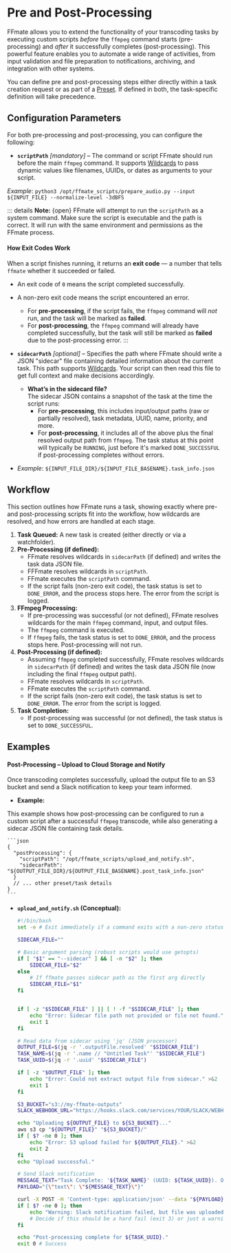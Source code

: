 
# Pre and Post-Processing

FFmate allows you to extend the functionality of your transcoding tasks by executing custom scripts *before* the `ffmpeg` command starts (pre-processing) and *after* it successfully completes (post-processing). This powerful feature enables you to automate a wide range of activities, from input validation and file preparation to notifications, archiving, and integration with other systems.

You can define pre and post-processing steps either directly within a task creation request or as part of a [Preset](/docs/presets.md). If defined in both, the task-specific definition will take precedence.

## Configuration Parameters

For both pre-processing and post-processing, you can configure the following:

- **`scriptPath`** *[mandatory]* – The command or script FFmate should run before the main `ffmpeg` command. It supports [Wildcards](/docs/wildcards.md) to pass dynamic values like filenames, UUIDs, or dates as arguments to your script.
    
*Example*: `python3 /opt/ffmate_scripts/prepare_audio.py --input ${INPUT_FILE} --normalize-level -3dBFS`

::: details **Note:** {open}
FFmate will attempt to run the `scriptPath` as a system command. Make sure the script is executable and the path is correct. It will run with the same environment and permissions as the FFmate process.

#### How Exit Codes Work

When a script finishes running, it returns an **exit code** — a number that tells `ffmate` whether it succeeded or failed.

- An exit code of `0` means the script completed successfully.
- A non-zero exit code means the script encountered an error.
  - For **pre-processing**, if the script fails, the `ffmpeg` command will *not* run, and the task will be marked as **failed**.
  - For **post-processing**, the `ffmpeg` command will already have completed successfully, but the task will still be marked as **failed** due to the post-processing error.
:::

- **`sidecarPath`** *[optional]* – Specifies the path where FFmate should write a JSON "sidecar" file containing detailed information about the current task. This path supports [Wildcards](/docs/wildcards.md). Your script can then read this file to get full context and make decisions accordingly.

  - **What’s in the sidecard file?**  
    The sidecar JSON contains a snapshot of the task at the time the script runs:
    - For **pre-processing**, this includes input/output paths (raw or partially resolved), task metadata, UUID, name, priority, and more.
    - For **post-processing**, it includes all of the above plus the final resolved output path from `ffmpeg`. The task status at this point will typically be `RUNNING`, just before it's marked `DONE_SUCCESSFUL` if post-processing completes without errors.


*   *Example*: `${INPUT_FILE_DIR}/${INPUT_FILE_BASENAME}.task_info.json`

## Workflow

This section outlines how FFmate runs a task, showing exactly where pre- and post-processing scripts fit into the workflow, how wildcards are resolved, and how errors are handled at each stage.

1.  **Task Queued:** A new task is created (either directly or via a watchfolder).
2.  **Pre-Processing (if defined):**
    *   FFmate resolves wildcards in `sidecarPath` (if defined) and writes the task data JSON file.
    *   FFFmate resolves wildcards in `scriptPath`.
    *   FFmate executes the `scriptPath` command.
    *   If the script fails (non-zero exit code), the task status is set to `DONE_ERROR`, and the process stops here. The error from the script is logged.
3.  **FFmpeg Processing:**
    *   If pre-processing was successful (or not defined), FFmate resolves wildcards for the main `ffmpeg` command, input, and output files.
    *   The `ffmpeg` command is executed.
    *   If `ffmpeg` fails, the task status is set to `DONE_ERROR`, and the process stops here. Post-processing will not run.
4.  **Post-Processing (if defined):**
    *   Assuming `ffmpeg` completed successfully, FFmate resolves wildcards in `sidecarPath` (if defined) and writes the task data JSON file (now including the final `ffmpeg` output path).
    *   FFmate resolves wildcards in `scriptPath`.
    *   FFmate executes the `scriptPath` command.
    *   If the script fails (non-zero exit code), the task status is set to `DONE_ERROR`. The error from the script is logged.
5.  **Task Completion:**
    *   If post-processing was successful (or not defined), the task status is set to `DONE_SUCCESSFUL`.

##  Examples

#### Post-Processing – Upload to Cloud Storage and Notify

Once transcoding completes successfully, upload the output file to an S3 bucket and send a Slack notification to keep your team informed.

*   **Example:**

This example shows how post-processing can be configured to run a custom script after a successful `ffmpeg` transcode, while also generating a sidecar JSON file containing task details.

    ```json
    {
      "postProcessing": {
        "scriptPath": "/opt/ffmate_scripts/upload_and_notify.sh",
        "sidecarPath": "${OUTPUT_FILE_DIR}/${OUTPUT_FILE_BASENAME}.post_task_info.json"
      }
      // ... other preset/task details
    }
    ```

*   **`upload_and_notify.sh` (Conceptual):**

    ```bash
    #!/bin/bash
    set -e # Exit immediately if a command exits with a non-zero status.

    SIDECAR_FILE=""

    # Basic argument parsing (robust scripts would use getopts)
    if [ "$1" == "--sidecar" ] && [ -n "$2" ]; then
        SIDECAR_FILE="$2"
    else
        # If ffmate passes sidecar path as the first arg directly
        SIDECAR_FILE="$1" 
    fi


    if [ -z "$SIDECAR_FILE" ] || [ ! -f "$SIDECAR_FILE" ]; then
        echo "Error: Sidecar file path not provided or file not found." >&2
        exit 1
    fi

    # Read data from sidecar using 'jq' (JSON processor)
    OUTPUT_FILE=$(jq -r '.outputFile.resolved' "$SIDECAR_FILE")
    TASK_NAME=$(jq -r '.name // "Untitled Task"' "$SIDECAR_FILE")
    TASK_UUID=$(jq -r '.uuid' "$SIDECAR_FILE")

    if [ -z "$OUTPUT_FILE" ]; then
        echo "Error: Could not extract output file from sidecar." >&2
        exit 1
    fi

    S3_BUCKET="s3://my-ffmate-outputs"
    SLACK_WEBHOOK_URL="https://hooks.slack.com/services/YOUR/SLACK/WEBHOOK"

    echo "Uploading ${OUTPUT_FILE} to ${S3_BUCKET}..."
    aws s3 cp "${OUTPUT_FILE}" "${S3_BUCKET}/"
    if [ $? -ne 0 ]; then
        echo "Error: S3 upload failed for ${OUTPUT_FILE}." >&2
        exit 2
    fi
    echo "Upload successful."

    # Send Slack notification
    MESSAGE_TEXT="Task Complete: '${TASK_NAME}' (UUID: ${TASK_UUID}). Output: ${S3_BUCKET}/$(basename "${OUTPUT_FILE}")"
    PAYLOAD="{\"text\": \"${MESSAGE_TEXT}\"}"

    curl -X POST -H 'Content-type: application/json' --data "${PAYLOAD}" "${SLACK_WEBHOOK_URL}"
    if [ $? -ne 0 ]; then
        echo "Warning: Slack notification failed, but file was uploaded." >&2
        # Decide if this should be a hard fail (exit 3) or just a warning
    fi

    echo "Post-processing complete for ${TASK_UUID}."
    exit 0 # Success
    ```